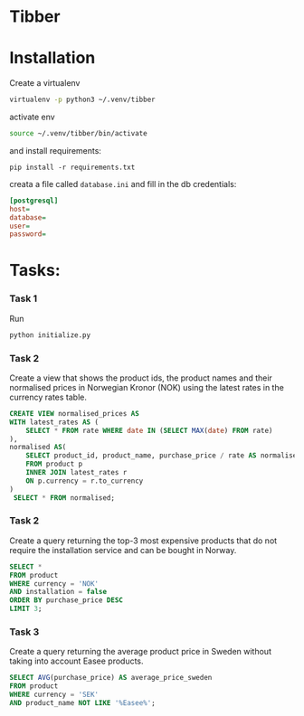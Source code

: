 # Tibber

# Installation

Create a virtualenv

```bash
virtualenv -p python3 ~/.venv/tibber
```

activate env

```bash
source ~/.venv/tibber/bin/activate
```

and install requirements:

```
pip install -r requirements.txt
```

creata a file called `database.ini` and fill in the db credentials:

```ini
[postgresql]
host=
database=
user=
password=
```

# Tasks:

### Task 1

Run

```bash
python initialize.py
```

### Task 2

Create a view that shows the product ids, the product names and their normalised
prices in Norwegian Kronor (NOK) using the latest rates in the currency rates table.

```sql
CREATE VIEW normalised_prices AS
WITH latest_rates AS (
    SELECT * FROM rate WHERE date IN (SELECT MAX(date) FROM rate)
),
normalised AS(
    SELECT product_id, product_name, purchase_price / rate AS normalised_price
    FROM product p
    INNER JOIN latest_rates r
    ON p.currency = r.to_currency
)
 SELECT * FROM normalised;
```

### Task 2

Create a query returning the top-3 most expensive products that do not require
the installation service and can be bought in Norway.

```sql
SELECT *
FROM product
WHERE currency = 'NOK'
AND installation = false
ORDER BY purchase_price DESC
LIMIT 3;
```

### Task 3

Create a query returning the average product price in Sweden without taking into
account Easee products.

```sql
SELECT AVG(purchase_price) AS average_price_sweden
FROM product
WHERE currency = 'SEK'
AND product_name NOT LIKE '%Easee%';
```
